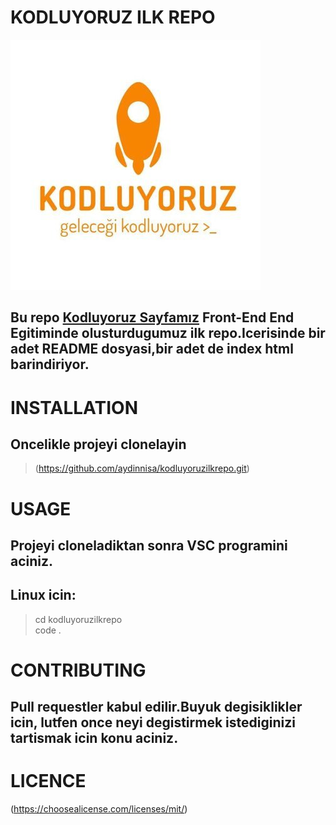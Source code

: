 # KODLUYORUZ ILK REPO

![Kodluyoruz Logo](https://raw.githubusercontent.com/Kodluyoruz/taskforce/git/git/markdown-nedir-nasil-kullaniriz-/figures/kodluyoruz_logo.jpg)
## Bu repo [Kodluyoruz Sayfamız](https://www.kodluyoruz.org/) Front-End End Egitiminde olusturdugumuz ilk repo.Icerisinde bir adet README dosyasi,bir adet de index html barindiriyor.

# INSTALLATION

## Oncelikle projeyi clonelayin

>(https://github.com/aydinnisa/kodluyoruzilkrepo.git)

# USAGE

## Projeyi cloneladiktan sonra VSC programini aciniz.

## Linux icin:
>cd kodluyoruzilkrepo 
><br>
 code . 
# CONTRIBUTING

## Pull requestler kabul edilir.Buyuk degisiklikler icin, lutfen once neyi degistirmek istediginizi tartismak icin konu aciniz.

# LICENCE

(https://choosealicense.com/licenses/mit/)

